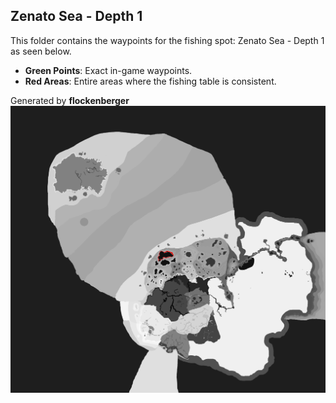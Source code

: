 ## Zenato Sea - Depth 1
This folder contains the waypoints for the fishing spot: Zenato Sea - Depth 1 as seen below.

- **Green Points**: Exact in-game waypoints.
- **Red Areas**: Entire areas where the fishing table is consistent.

Generated by **flockenberger**
![Zenato Sea - Depth 1](./Preview.png?raw=true "Zenato Sea - Depth 1")